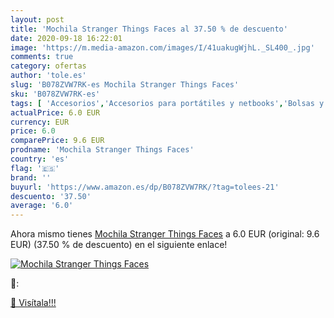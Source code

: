 ```yaml
---
layout: post
title: 'Mochila Stranger Things Faces al 37.50 % de descuento'
date: 2020-09-18 16:22:01
image: 'https://m.media-amazon.com/images/I/41uakugWjhL._SL400_.jpg'
comments: true
category: ofertas
author: 'tole.es'
slug: 'B078ZVW7RK-es Mochila Stranger Things Faces'
sku: 'B078ZVW7RK-es'
tags: [ 'Accesorios','Accesorios para portátiles y netbooks','Bolsas y fundas para portátiles y netbooks','Informática','Mochilas para portátiles y netbooks','mochila', ]
actualPrice: 6.0 EUR
currency: EUR
price: 6.0
comparePrice: 9.6 EUR
prodname: 'Mochila Stranger Things Faces'
country: 'es'
flag: '🇪🇸'
brand: ''
buyurl: 'https://www.amazon.es/dp/B078ZVW7RK/?tag=tolees-21'
descuento: '37.50'
average: '6.0'
---
```


Ahora mismo tienes [Mochila Stranger Things Faces](https://www.amazon.es/dp/B078ZVW7RK/?tag=tolees-21) a 6.0 EUR (original: 9.6 EUR) (37.50 %  de descuento) en el siguiente enlace!

[![Mochila Stranger Things Faces](https://m.media-amazon.com/images/I/41uakugWjhL._SL400_.jpg)](https://www.amazon.es/dp/B078ZVW7RK/?tag=tolees-21)

🔎:


[🛒 Visítala!!!](https://www.amazon.es/dp/B078ZVW7RK/?tag=tolees-21)
